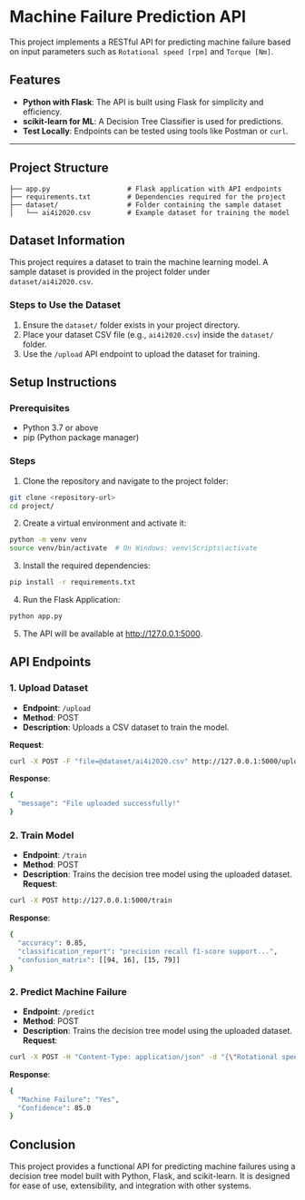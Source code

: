 # Machine Failure Prediction API

This project implements a RESTful API for predicting machine failure based on input parameters such as `Rotational speed [rpm]` and `Torque [Nm]`.

## Features
- **Python with Flask**: The API is built using Flask for simplicity and efficiency.
- **scikit-learn for ML**: A Decision Tree Classifier is used for predictions.
- **Test Locally**: Endpoints can be tested using tools like Postman or `curl`.

---

## Project Structure
```Machine Failure Prediction
├── app.py                   # Flask application with API endpoints
├── requirements.txt         # Dependencies required for the project
├── dataset/                 # Folder containing the sample dataset
│   └── ai4i2020.csv         # Example dataset for training the model
```

## Dataset Information

This project requires a dataset to train the machine learning model. A sample dataset is provided in the project folder under `dataset/ai4i2020.csv`.

### Steps to Use the Dataset
1. Ensure the `dataset/` folder exists in your project directory.
2. Place your dataset CSV file (e.g., `ai4i2020.csv`) inside the `dataset/` folder.
3. Use the `/upload` API endpoint to upload the dataset for training.

## Setup Instructions
### Prerequisites
- Python 3.7 or above
- pip (Python package manager)

### Steps
 1. Clone the repository and navigate to the project folder:
   ```bash
   git clone <repository-url>
   cd project/
```
2. Create a virtual environment and activate it:
```bash
python -m venv venv
source venv/bin/activate  # On Windows: venv\Scripts\activate
```
3. Install the required dependencies:
```bash
pip install -r requirements.txt
```
4. Run the Flask Application:
```bash
python app.py
```
5. The API will be available at http://127.0.0.1:5000.

## API Endpoints

### 1. Upload Dataset
- **Endpoint**: `/upload`
- **Method**: POST
- **Description**: Uploads a CSV dataset to train the model.

**Request**:
```bash
curl -X POST -F "file=@dataset/ai4i2020.csv" http://127.0.0.1:5000/upload
```
**Response**:
```bash
{
  "message": "File uploaded successfully!"
}
```
### 2. Train Model
- **Endpoint**: `/train`
- **Method**: POST
- **Description**: Trains the decision tree model using the uploaded dataset.
**Request**:
```bash
curl -X POST http://127.0.0.1:5000/train
```
**Response**:
```bash
{
  "accuracy": 0.85,
  "classification_report": "precision recall f1-score support...",
  "confusion_matrix": [[94, 16], [15, 79]]
}
```
### 2. Predict Machine Failure
- **Endpoint**: `/predict`
- **Method**: POST
- **Description**: Trains the decision tree model using the uploaded dataset.
**Request**:
```bash
curl -X POST -H "Content-Type: application/json" -d "{\"Rotational speed [rpm]\": 200, \"Torque [Nm]\": 40.0}" http://127.0.0.1:5000/predict
```
**Response**:
```bash
{
  "Machine Failure": "Yes",
  "Confidence": 85.0
}
```
## Conclusion

This project provides a functional API for predicting machine failures using a decision tree model built with Python, Flask, and scikit-learn. It is designed for ease of use, extensibility, and integration with other systems.

